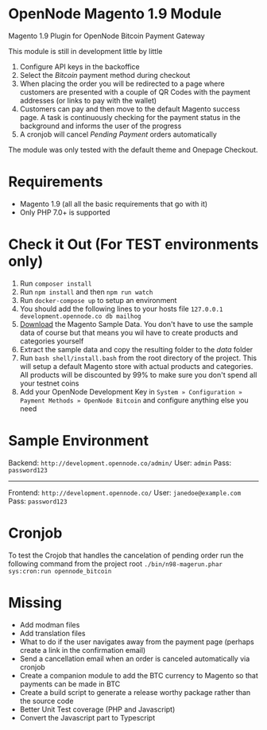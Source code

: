 # OpenNode Magento 1.9 Module
Magento 1.9 Plugin for OpenNode Bitcoin Payment Gateway

This module is still in development little by little

1. Configure API keys in the backoffice
2. Select the *Bitcoin* payment method during checkout
3. When placing the order you will be redirected to a page where customers are presented with 
a couple of QR Codes with the payment addresses (or links to pay with the wallet)
4. Customers can pay and then move to the default Magento success page. A task is continuously checking for the payment 
status in the background and informs the user of the progress
5. A cronjob will cancel *Pending Payment* orders automatically

The module was only tested with the default theme and Onepage Checkout.

# Requirements

- Magento 1.9 (all all the basic requirements that go with it)
- Only PHP 7.0+ is supported

# Check it Out (For TEST environments only)

1. Run `composer install`
2. Run `npm install` and then `npm run watch`
3. Run `docker-compose up` to setup an environment
4. You should add the following lines to your hosts file `127.0.0.1 development.opennode.co db mailhog`
5. [Download](https://anonymousfiles.io/f/magento-sample-data.zip) the Magento Sample Data. You don't have to use the sample data of course but 
that means you wil have to create products and categories yourself
6. Extract the sample data and copy the resulting folder to the *data* folder 
7. Run `bash shell/install.bash` from the root directory of the project. This will setup a default Magento store with 
actual products and categories. All products will be discounted by 99% to make sure you don't spend all your testnet 
coins
8. Add your OpenNode Development Key in `System » Configuration » Payment Methods » OpenNode Bitcoin` and configure 
anything else you need

# Sample Environment

Backend: `http://development.opennode.co/admin/`
User: `admin`
Pass: `password123`

---------------------------------------

Frontend: `http://development.opennode.co/`
User: `janedoe@example.com`
Pass: `password123`

# Cronjob

To test the Crojob that handles the cancelation of pending order run the following command from the project root
`./bin/n98-magerun.phar sys:cron:run opennode_bitcoin`

# Missing

- Add modman files
- Add translation files
- What to do if the user navigates away from the payment page (perhaps create a link in the confirmation email)
- Send a cancellation email when an order is canceled automatically via cronjob
- Create a companion module to add the BTC currency to Magento so that payments can be made in BTC
- Create a build script to generate a release worthy package rather than the source code
- Better Unit Test coverage (PHP and Javascript)
- Convert the Javascript part to Typescript